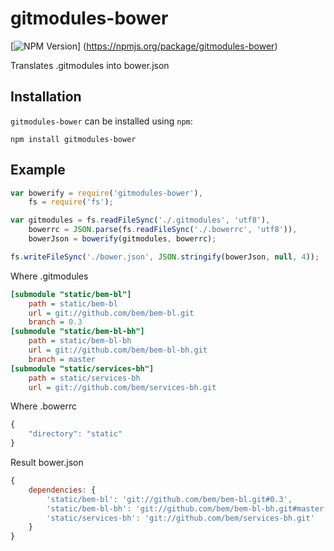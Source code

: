 # gitmodules-bower
[![NPM Version](https://badge.fury.io/js/gitmodules-bower.png)]
(https://npmjs.org/package/gitmodules-bower)

Translates .gitmodules into bower.json

## Installation

`gitmodules-bower` can be installed using `npm`:

```
npm install gitmodules-bower
```

## Example

```js
var bowerify = require('gitmodules-bower'),
    fs = require('fs');

var gitmodules = fs.readFileSync('./.gitmodules', 'utf8'),
    bowerrc = JSON.parse(fs.readFileSync('./.bowerrc', 'utf8')),
    bowerJson = bowerify(gitmodules, bowerrc);

fs.writeFileSync('./bower.json', JSON.stringify(bowerJson, null, 4));
```

Where .gitmodules

```ini
[submodule "static/bem-bl"]
	path = static/bem-bl
	url = git://github.com/bem/bem-bl.git
	branch = 0.3
[submodule "static/bem-bl-bh"]
	path = static/bem-bl-bh
	url = git://github.com/bem/bem-bl-bh.git
	branch = master
[submodule "static/services-bh"]
	path = static/services-bh
	url = git://github.com/bem/services-bh.git

```

Where .bowerrc

```js
{
    "directory": "static"
}
```

Result bower.json

```js
{
    dependencies: {
        'static/bem-bl': 'git://github.com/bem/bem-bl.git#0.3',
        'static/bem-bl-bh': 'git://github.com/bem/bem-bl-bh.git#master',
        'static/services-bh': 'git://github.com/bem/services-bh.git'
    }
}
```
